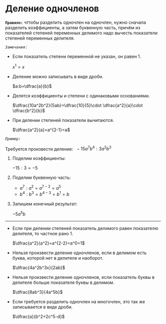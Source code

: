 # Деление одночленов

**`Правило:`** чттобы разделить одночлен на одночлен, нужно сначала разделить коэффициенты, а затем буквенную часть, причём из показателей степеней переменных делимого надо вычесть показатели степеней переменных делителя.

*`Замечания:`*

- Если показатель степени переменной не указан, он равен $1$.
  
  $x^1=x$

- Деление можно записывать в виде дроби.
  
  $a:b=\dfrac{a}{b}$

- Делятся коэффициенты и степени с одинаковыми основаниями.
  
  $\dfrac{10a^2b^2}{5ab}=\dfrac{10}{5}\cdot \dfrac{a^2}{a}\cdot \dfrac{b^2}{b}$

- При делении степеней показатели вычитаются.
  
  $\dfrac{a^2}{a}=a^{2-1}=a$

*`Пример:`*

Требуется произвести деление: $\,\,-15a^7b^4:3a^2b^3$

1) Поделим коэффициенты:
   
   $-15:3=-5$

2) Поделим буквенную часть:
   
   - $a^7:a^2=a^{7-2}=a^5$
   - $b^4:b^3=b^{4-3}=b^1=b$

3) Запишем конечный результат: 
   
   $-5a^5b$
***
- Если при делении степеней показатель делимого равен показателю делителя, то частное рано $1$.
  
  $\dfrac{a^2}{a^2}=a^{2-2}=a^0=1$

- Нельзя произвести деление одночленов, если в делимом есть буква, которой нет в делителе и наоборот.
  
  $\dfrac{4a^2b^3x}{2ab}$

- Нельзя произвести деление одночленов, если показатель буквы в делителе больше показателя буквы в делимом.
  
  $\dfrac{8ab^3}{4a^5b}$

- Если требуется разделить одночлен на многочлен, это так же записывается в виде дроби.
  
  $\dfrac{a}{b^2+2c^5-d}$